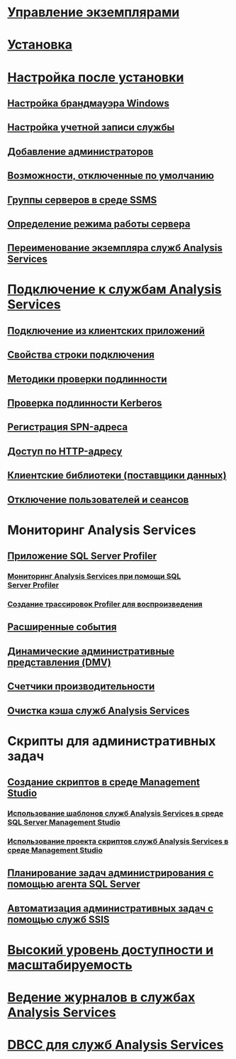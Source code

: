 # [Управление экземплярами](analysis-services-instance-management.md)  
# [Установка](../../analysis-services/instances/install-windows/install-analysis-services.md)
# [Настройка после установки](post-install-configuration-analysis-services.md)  
## [Настройка брандмауэра Windows](configure-the-windows-firewall-to-allow-analysis-services-access.md)  
## [Настройка учетной записи службы](configure-service-accounts-analysis-services.md)  
## [Добавление администраторов](grant-server-admin-rights-to-an-analysis-services-instance.md)  
## [Возможности, отключенные по умолчанию](features-off-by-default-analysis-services.md)  
## [Группы серверов в среде SSMS](register-an-analysis-services-instance-in-a-server-group.md)  
## [Определение режима работы сервера](determine-the-server-mode-of-an-analysis-services-instance.md)  
## [Переименование экземпляра служб Analysis Services](rename-an-analysis-services-instance.md)  
# [Подключение к службам Analysis Services](connect-to-analysis-services.md)  
## [Подключение из клиентских приложений](connect-from-client-applications-analysis-services.md)  
## [Свойства строки подключения](connection-string-properties-analysis-services.md)  
## [Методики проверки подлинности](authentication-methodologies-supported-by-analysis-services.md)  
## [Проверка подлинности Kerberos](configure-analysis-services-for-kerberos-constrained-delegation.md)  
## [Регистрация SPN-адреса](spn-registration-for-an-analysis-services-instance.md)  
## [Доступ по HTTP-адресу](configure-http-access-to-analysis-services-on-iis-8-0.md)  
## [Клиентские библиотеки (поставщики данных)](data-providers-used-for-analysis-services-connections.md)  
## [Отключение пользователей и сеансов](disconnect-users-and-sessions-on-analysis-services-server.md)  
# Мониторинг Analysis Services
## [Приложение SQL Server Profiler](use-sql-server-profiler-to-monitor-analysis-services.md)  
### [Мониторинг Analysis Services при помощи SQL Server Profiler](introduction-to-monitoring-analysis-services-with-sql-server-profiler.md)  
### [Создание трассировок Profiler для воспроизведения](create-profiler-traces-for-replay-analysis-services.md)  
## [Расширенные события](monitor-analysis-services-with-sql-server-extended-events.md)  
## [Динамические административные представления (DMV)](use-dynamic-management-views-dmvs-to-monitor-analysis-services.md)  
## [Счетчики производительности](performance-counters-ssas.md)  
## [Очистка кэша служб Analysis Services](clear-the-analysis-services-caches.md)  
# Скрипты для административных задач
## [Создание скриптов в среде Management Studio](create-analysis-services-scripts-in-management-studio.md)  
### [Использование шаблонов служб Analysis Services в среде SQL Server Management Studio](use-analysis-services-templates-in-sql-server-management-studio.md)  
### [Использование проекта скриптов служб Analysis Services в среде Management Studio](analysis-services-scripts-project-in-sql-server-management-studio.md)  
## [Планирование задач администрирования с помощью агента SQL Server](schedule-ssas-administrative-tasks-with-sql-server-agent.md)  
## [Автоматизация административных задач с помощью служб SSIS](automate-analysis-services-administrative-tasks-with-ssis.md)  
# [Высокий уровень доступности и масштабируемость](high-availability-and-scalability-in-analysis-services.md)  
# [Ведение журналов в службах Analysis Services](log-operations-in-analysis-services.md)  
# [DBCC для служб Analysis Services](database-consistency-checker-dbcc-for-analysis-services.md)  

